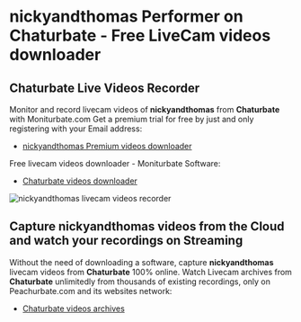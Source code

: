 # nickyandthomas Performer on Chaturbate - Free LiveCam videos downloader

## Chaturbate Live Videos Recorder

Monitor and record livecam videos of **nickyandthomas** from **Chaturbate** with Moniturbate.com
Get a premium trial for free by just and only registering with your Email address:
* [nickyandthomas Premium videos downloader](https://moniturbate.com/request-demo-licence-key.html)

Free livecam videos downloader - Moniturbate Software:
* [Chaturbate videos downloader](https://moniturbate.com/moniturbate-download-software.html)

![nickyandthomas livecam videos recorder](https://peachurnet.com/templates/moniturbate-software.png)


## Capture nickyandthomas videos from the Cloud and watch your recordings on Streaming

Without the need of downloading a software, capture **nickyandthomas** livecam videos from **Chaturbate** 100% online.
Watch Livecam archives from **Chaturbate** unlimitedly from thousands of existing recordings, only on Peachurbate.com and its websites network:
* [Chaturbate videos archives](https://peachurnet.com/)